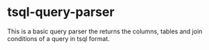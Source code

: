 # tsql-query-parser
This  is a basic query parser the returns the columns, tables and join conditions of a query in tsql format.
